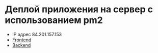 # Деплой приложения на сервер с использованием pm2

- IP адрес 84.201.157.153
- [Frontend](https://knowyourmesto.nomoredomainsmonster.ru/)
- [Backend](https://api.knowyourmesto.nomoredomainsmonster.ru/)
